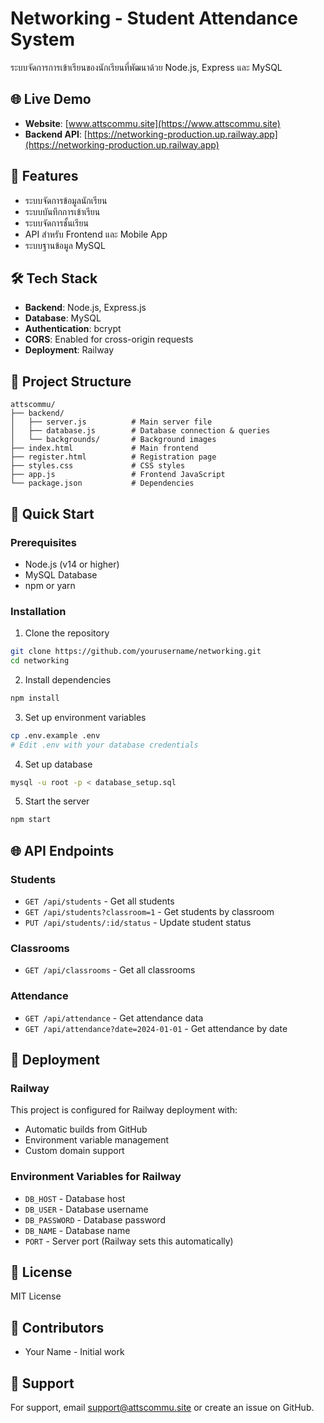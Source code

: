 # Networking - Student Attendance System

ระบบจัดการการเข้าเรียนของนักเรียนที่พัฒนาด้วย Node.js, Express และ MySQL

## 🌐 Live Demo
- **Website**: [www.attscommu.site](https://www.attscommu.site)
- **Backend API**: [https://networking-production.up.railway.app](https://networking-production.up.railway.app)

## 🚀 Features
- ระบบจัดการข้อมูลนักเรียน
- ระบบบันทึกการเข้าเรียน
- ระบบจัดการชั้นเรียน
- API สำหรับ Frontend และ Mobile App
- ระบบฐานข้อมูล MySQL

## 🛠️ Tech Stack
- **Backend**: Node.js, Express.js
- **Database**: MySQL
- **Authentication**: bcrypt
- **CORS**: Enabled for cross-origin requests
- **Deployment**: Railway

## 📁 Project Structure
```
attscommu/
├── backend/
│   ├── server.js          # Main server file
│   ├── database.js        # Database connection & queries
│   └── backgrounds/       # Background images
├── index.html             # Main frontend
├── register.html          # Registration page
├── styles.css             # CSS styles
├── app.js                 # Frontend JavaScript
└── package.json           # Dependencies
```

## 🚀 Quick Start

### Prerequisites
- Node.js (v14 or higher)
- MySQL Database
- npm or yarn

### Installation
1. Clone the repository
```bash
git clone https://github.com/yourusername/networking.git
cd networking
```

2. Install dependencies
```bash
npm install
```

3. Set up environment variables
```bash
cp .env.example .env
# Edit .env with your database credentials
```

4. Set up database
```bash
mysql -u root -p < database_setup.sql
```

5. Start the server
```bash
npm start
```

## 🌐 API Endpoints

### Students
- `GET /api/students` - Get all students
- `GET /api/students?classroom=1` - Get students by classroom
- `PUT /api/students/:id/status` - Update student status

### Classrooms
- `GET /api/classrooms` - Get all classrooms

### Attendance
- `GET /api/attendance` - Get attendance data
- `GET /api/attendance?date=2024-01-01` - Get attendance by date

## 🚀 Deployment

### Railway
This project is configured for Railway deployment with:
- Automatic builds from GitHub
- Environment variable management
- Custom domain support

### Environment Variables for Railway
- `DB_HOST` - Database host
- `DB_USER` - Database username
- `DB_PASSWORD` - Database password
- `DB_NAME` - Database name
- `PORT` - Server port (Railway sets this automatically)

## 📝 License
MIT License

## 👥 Contributors
- Your Name - Initial work

## 🤝 Support
For support, email support@attscommu.site or create an issue on GitHub. 